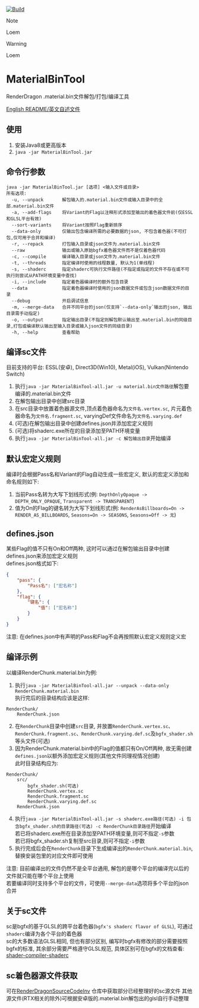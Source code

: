 [![Build](https://github.com/Secondyou/MaterialBinTool/actions/workflows/gradle.yml/badge.svg?branch=main)](https://github.com/Secondyou/MaterialBinTool/actions/workflows/gradle.yml)
> [!NOTE]
> Loem

> [!WARNING]
> Loem
# MaterialBinTool
RenderDragon .material.bin文件解包/打包/编译工具

[English README/英文自述文件](README.en-us.md)

## 使用
1. 安装Java8或更高版本
2. `java -jar MaterialBinTool.jar`

## 命令行参数
```
java -jar MaterialBinTool.jar [选项] <输入文件或目录>
所有选项:
  -u, --unpack       解包输入的.material.bin文件或输入目录中的全部.material.bin文件
  -a, --add-flags    将Variant的Flag以注释形式添加至输出的着色器文件前(仅ESSL和GLSL平台有效)
  --sort-variants    将Variant按照Flag重新排序
  --data-only        仅输出包含编译所需的必要数据的json, 不包含着色器(不可打包,仅可用于合并和编译)
  -r, --repack       打包输入目录或json文件为.material.bin文件
  --raw              输出或输入原始bgfx着色器文件而不是仅着色器代码
  -c, --compile      编译输入目录或json文件为.material.bin文件
  -t, --threads      指定编译时使用的线程数量, 默认为1(单线程)
  -s, --shaderc      指定shaderc可执行文件路径(不指定或指定的文件不存在或不可执行则尝试从PATH环境变量中查找)
  -i, --include      指定着色器编译时的额外包含目录
  --data             指定着色器编译时使用的json数据文件或包含json数据文件的目录
  --debug            开启调试信息
  -m, --merge-data   合并不同平台的json(仅支持`--data-only`输出的json, 输出目录需手动指定)
  -o, --output       指定输出目录(不指定则解包默认输出至.material.bin的同级目录,打包或编译默认输出至输入目录或输入json文件的同级目录)
  -h, --help         查看帮助
```

## 编译sc文件
目前支持的平台: ESSL(安卓), Direct3D(Win10), Metal(iOS), Vulkan(Nintendo Switch)
1. 执行`java -jar MaterialBinTool-all.jar -u material.bin文件路径`解包要编译的.material.bin文件
2. 在解包输出目录中创建src目录
3. 在src目录中放置着色器源文件,顶点着色器命名为`文件名.vertex.sc`, 片元着色器命名为`文件名.fragment.sc`, varyingDef文件命名为`文件名.varying.def`
4. (可选)在解包输出目录中创建defines.json并添加宏定义规则
5. (可选)将shaderc.exe所在的目录添加至PATH环境变量
6. 执行`java -jar MaterialBinTool-all.jar -c 解包输出目录`开始编译

## 默认宏定义规则
编译时会根据Pass名和Variant的Flag自动生成一些宏定义, 默认的宏定义添加和命名规则如下:
1. 当前Pass名转为大写下划线形式(例: `DepthOnlyOpaque -> DEPTH_ONLY_OPAQUE`, `Transparent -> TRANSPARENT`)
2. 值为On的Flag的键名转为大写下划线形式(例: `RenderAsBillboards=On -> RENDER_AS_BILLBOARDS`, `Seasons=On -> SEASONS`, `Seasons=Off -> 无`)

## defines.json
某些Flag的值不只有On和Off两种, 这时可以通过在解包输出目录中创建defines.json来添加宏定义规则   
defines.json格式如下:
```json
{
    "pass": {
        "Pass名": ["宏名称"]
    },
    "flag": {
        "键名": {
            "值": ["宏名称"]
        }
    }
}
```
注意: 在defines.json中有声明的Pass和Flag不会再按照默认宏定义规则定义宏

## 编译示例
以编译RenderChunk.material.bin为例:
1. 执行`java -jar MaterialBinTool-all.jar --unpack --data-only RenderChunk.material.bin`   
执行完后的目录结构应该是这样:
```
RenderChunk/
    RenderChunk.json
```
2. 在`RenderChunk`目录中创建`src`目录, 并放置`RenderChunk.vertex.sc`、`RenderChunk.fragment.sc`、`RenderChunk.varying.def.sc`及`bgfx_shader.sh`等头文件(可选)
3. 因为RenderChunk.material.bin中的Flag的值都只有On/Off两种, 故无需创建`defines.json`以额外添加宏定义规则(其他文件同理视情况创建)   
此时目录结构应为:
```
RenderChunk/
    src/
        bgfx_shader.sh(可选)
        RenderChunk.vertex.sc
        RenderChunk.fragment.sc
        RenderChunk.varying.def.sc
    RenderChunk.json
```
4. 执行`java -jar MaterialBinTool-all.jar -s shaderc.exe路径(可选) -i 包含bgfx_shader.sh的目录路径(可选) -c RenderChunk目录路径`开始编译   
若已将shaderc.exe所在目录添加至PATH环境变量,则可不指定`-s`参数   
若已将bgfx_shader.sh复制至src目录,则可不指定`-i`参数
5. 执行完成后会在`RenderChunk`目录下生成编译出的`RenderChunk.material.bin`,替换安装包里的对应文件即可使用   
   
注意: 目前编译出的文件仍然不是全平台通用, 解包的是哪个平台的编译完以后的文件就只能在哪个平台上使用   
若要编译同时支持多个平台的文件，可使用`--merge-data`选项将多个平台的json合并

## 关于sc文件
sc是bgfx的基于GLSL的跨平台着色器(`bgfx's shaderc flavor of GLSL`), 可通过`shaderc`编译为各个平台的着色器   
sc的大多数语法GLSL相同, 但也有部分区别, 编写时bgfx有修改的部分需要按照bgfx的标准, 其余部分需要严格遵守GLSL规范, 具体区别可在bgfx的文档查看: [shader-compiler-shaderc](https://bkaradzic.github.io/bgfx/tools.html#shader-compiler-shaderc)

## sc着色器源文件获取
可在[RenderDragonSourceCodeInv](https://github.com/SurvivalApparatusCommunication/RenderDragonSourceCodeInv) 仓库中获取部分已经整理好的sc源文件
其他源文件(RTX相关的除外)可根据安卓版的.material.bin解包出的glsl自行手动整理   
